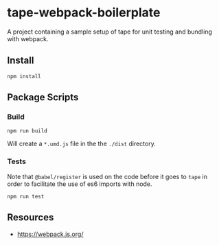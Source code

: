 # tape-webpack-boilerplate

A project containing a sample setup of tape for unit testing and bundling with webpack.

## Install

```text
npm install
```

## Package Scripts

### Build

```text
npm run build
```

Will create a  `*.umd.js` file in the the `./dist` directory.

### Tests

Note that `@babel/register` is used on the code before it goes to `tape` in order to facilitate the use of es6 imports with node.

```text
npm run test
```

## Resources

* <https://webpack.js.org/>